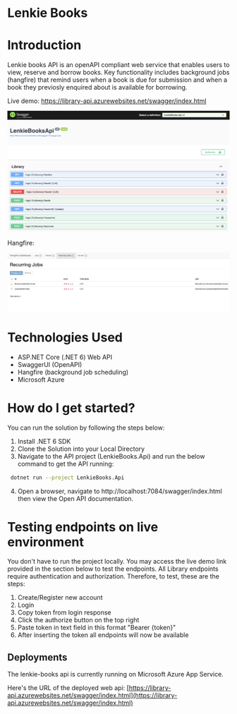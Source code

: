 # Lenkie Books
# Introduction

Lenkie books API is an openAPI compliant web service that enables users to view, reserve and borrow books.
Key functionality includes background jobs (hangfire) that remind users when a book is due for submission
and when a book they previosly enquired about is available for borrowing.

Live demo: https://library-api.azurewebsites.net/swagger/index.html

![Lenkie-Books-Api](assets/swagger.png)

Hangfire:

![Lenkie-Books-Api](assets/hangfire.png)

# Technologies Used

* ASP.NET Core (.NET 6) Web API  
* SwaggerUI (OpenAPI)
* Hangfire (background job scheduling)
* Microsoft Azure
   
# How do I get started?

You can run the solution by following the steps below:

1. Install .NET 6 SDK
2. Clone the Solution into your Local Directory
3. Navigate to the API project (LenkieBooks.Api) and run the below command to get the API running:

```sh
 dotnet run --project LenkieBooks.Api 
```

4. Open a browser, navigate to http://localhost:7084/swagger/index.html then view the Open API documentation.

# Testing endpoints on live environment

You don't have to run the project locally. You may access the live demo link provided in the section below 
to test the endpoints. All Library endpoints require authentication and authorization. Therefore, to test, these 
are the steps:

1. Create/Register new account
2. Login
3. Copy token from login response
4. Click the authorize button on the top right
5. Paste token in text field in this format "Bearer {token}"
6. After inserting the token all endpoints will now be available
   
## Deployments

The lenkie-books api is currently running on Microsoft Azure App Service. 

Here's the URL of the deployed web api:
[https://library-api.azurewebsites.net/swagger/index.html](https://library-api.azurewebsites.net/swagger/index.html)
